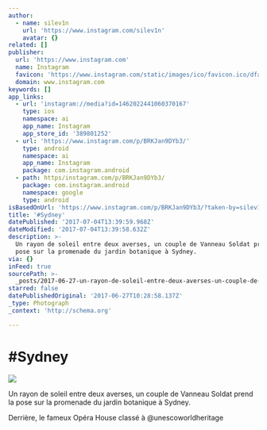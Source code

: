 ```yaml
---
author:
  - name: silev1n
    url: 'https://www.instagram.com/silev1n'
    avatar: {}
related: []
publisher:
  url: 'https://www.instagram.com'
  name: Instagram
  favicon: 'https://www.instagram.com/static/images/ico/favicon.ico/dfa85bb1fd63.ico'
  domain: www.instagram.com
keywords: []
app_links:
  - url: 'instagram://media?id=1462022441060370167'
    type: ios
    namespace: ai
    app_name: Instagram
    app_store_id: '389801252'
  - url: 'https://www.instagram.com/p/BRKJan9DYb3/'
    type: android
    namespace: ai
    app_name: Instagram
    package: com.instagram.android
  - path: https/instagram.com/p/BRKJan9DYb3/
    package: com.instagram.android
    namespace: google
    type: android
isBasedOnUrl: 'https://www.instagram.com/p/BRKJan9DYb3/?taken-by=silev1n'
title: '#Sydney'
datePublished: '2017-07-04T13:39:59.968Z'
dateModified: '2017-07-04T13:39:58.632Z'
description: >-
  Un rayon de soleil entre deux averses, un couple de Vanneau Soldat prend la
  pose sur la promenade du jardin botanique à Sydney.
via: {}
inFeed: true
sourcePath: >-
  _posts/2017-06-27-un-rayon-de-soleil-entre-deux-averses-un-couple-de-vanneau.md
starred: false
datePublishedOriginal: '2017-06-27T10:28:58.137Z'
_type: Photograph
_context: 'http://schema.org'

---
```

# \#Sydney
![](https://s3-us-west-2.amazonaws.com/the-grid-img/p/e975186b9c4efd1d4b413e6b234dc1151973d411.jpg)

Un rayon de soleil entre deux averses, un couple de Vanneau Soldat prend la pose sur la promenade du jardin botanique à Sydney.

Derrière, le fameux Opéra House classé à @unescoworldheritage